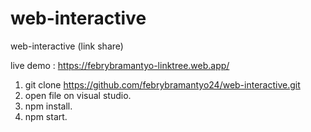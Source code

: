 # web-interactive
web-interactive (link share)

live demo : https://febrybramantyo-linktree.web.app/

1. git clone https://github.com/febrybramantyo24/web-interactive.git
2. open file on visual studio.
3. npm install.
4. npm start.


